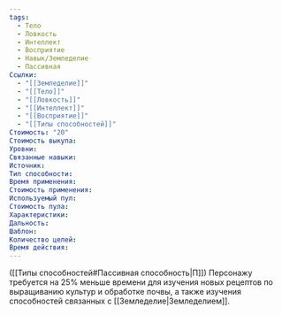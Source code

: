 ```yaml
---
tags:
  - Тело
  - Ловкость
  - Интеллект
  - Восприятие
  - Навык/Земледелие
  - Пассивная
Ссылки:
  - "[[Земледелие]]"
  - "[[Тело]]"
  - "[[Ловкость]]"
  - "[[Интеллект]]"
  - "[[Восприятие]]"
  - "[[Типы способностей]]"
Стоимость: "20"
Стоимость выкупа:
Уровни:
Связанные навыки:
Источник:
Тип способности:
Время применения:
Стоимость применения:
Используемый пул:
Стоимость пула:
Характеристики:
Дальность:
Шаблон:
Количество целей:
Время действия:
---
```

([[Типы способностей#Пассивная способность|П]]) Персонажу требуется на 25% меньше времени для изучения новых рецептов по выращиванию культур и обработке почвы, а также изучения способностей связанных с [[Земледелие|Земледелием]].